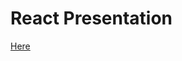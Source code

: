 # React Presentation

<a href="https://guillaumeunice.github.io/ReactTutorial/" target="_blank">Here</a>
